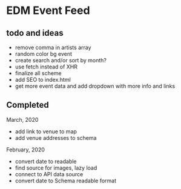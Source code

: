 # EDM Event Feed

## todo and ideas

- remove comma in artists array
- random color bg event
- create search and/or sort by month?
- use fetch instead of XHR
- finalize all scheme
- add SEO to index.html
- get more event data and add dropdown with more info and links

## Completed

March, 2020

- add link to venue to map 
- add venue addresses to schema

February, 2020

- convert date to readable 
- find source for images, lazy load 	
- connect to API data source
- convert date to Schema readable format
